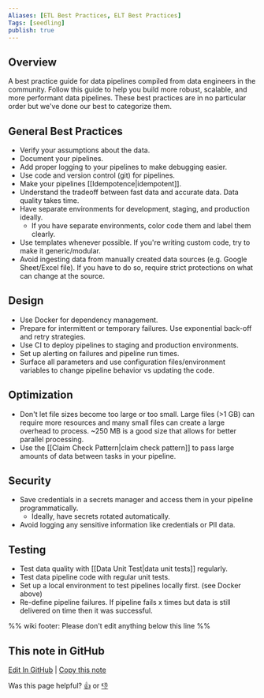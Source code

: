 ```yaml
---
Aliases: [ETL Best Practices, ELT Best Practices]
Tags: [seedling]
publish: true
---
```


## Overview

A best practice guide for data pipelines compiled from data engineers in the community. Follow this guide to help you build more robust, scalable, and more performant data pipelines. These best practices are in no particular order but we've done our best to categorize them.

## General Best Practices

- Verify your assumptions about the data.
- Document your pipelines.
- Add proper logging to your pipelines to make debugging easier.
- Use code and version control (git) for pipelines.
- Make your pipelines [[Idempotence|idempotent]].
- Understand the tradeoff between fast data and accurate data. Data quality takes time.
- Have separate environments for development, staging, and production ideally.
	- If you have separate environments, color code them and label them clearly.
- Use templates whenever possible. If you're writing custom code, try to make it generic/modular.
- Avoid ingesting data from manually created data sources (e.g. Google Sheet/Excel file). If you have to do so, require strict protections on what can change at the source.

## Design

- Use Docker for dependency management.
- Prepare for intermittent or temporary failures. Use exponential back-off and retry strategies.
- Use CI to deploy pipelines to staging and production environments.
- Set up alerting on failures and pipeline run times.
- Surface all parameters and use configuration files/environment variables to change pipeline behavior vs updating the code.

## Optimization

- Don't let file sizes become too large or too small. Large files (>1 GB) can require more resources and many small files can create a large overhead to process. ~250 MB is a good size that allows for better parallel processing.
- Use the [[Claim Check Pattern|claim check pattern]] to pass large amounts of data between tasks in your pipeline.

## Security

- Save credentials in a secrets manager and access them in your pipeline programmatically.
	- Ideally, have secrets rotated automatically.
- Avoid logging any sensitive information like credentials or PII data.

## Testing

- Test data quality with [[Data Unit Test|data unit tests]] regularly.
- Test data pipeline code with regular unit tests.
- Set up a local environment to test pipelines locally first. (see Docker above)
- Re-define pipeline failures. If pipeline fails x times but data is still delivered on time then it was successful.

%% wiki footer: Please don't edit anything below this line %%

## This note in GitHub

<span class="git-footer">[Edit In GitHub](https://github.dev/data-engineering-community/data-engineering-wiki/blob/main/Guides/Data%20Pipeline%20Best%20Practices.md "git-hub-edit-note") | [Copy this note](https://raw.githubusercontent.com/data-engineering-community/data-engineering-wiki/main/Guides/Data%20Pipeline%20Best%20Practices.md "git-hub-copy-note")</span>

<span class="git-footer">Was this page helpful?
[👍](https://tally.so/r/mOaxjk?rating=Yes&url=https://dataengineering.wiki/Guides/Data%20Pipeline%20Best%20Practices) or [👎](https://tally.so/r/mOaxjk?rating=No&url=https://dataengineering.wiki/Guides/Data%20Pipeline%20Best%20Practices)</span>
